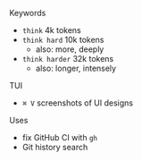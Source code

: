 Keywords
- `think` 4k tokens
- `think hard` 10k tokens
  - also: more, deeply
- `think harder` 32k tokens
  - also: longer, intensely

TUI
- `⌘ V` screenshots of UI designs

Uses
- fix GitHub CI with `gh`
- Git history search
